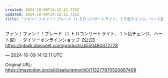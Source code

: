 ```yaml
---
created: 2024-10-09T14:12:11.725Z
updated: 2024-10-09T14:12:11.725Z
title: "ファン！ファン！！ブレード（ＬＥＤコンサートライト、１５色チェンジ、ハート型） - ダイソーオンラインショップ【公式】https://jpbulk.daison[...]"
---
```


<p>ファン！ファン！！ブレード（ＬＥＤコンサートライト、１５色チェンジ、ハート型） - ダイソーオンラインショップ【公式】<br /><a href="https://jpbulk.daisonet.com/products/4550480372778" target="_blank" rel="nofollow noopener noreferrer" translate="no"><span class="invisible">https://</span><span class="ellipsis">jpbulk.daisonet.com/products/4</span><span class="invisible">550480372778</span></a></p>

&mdash; 2024-10-09 14:12:11 UTC

Original URL: https://mastodon.social/@sakuramochi0/113277870520867409
